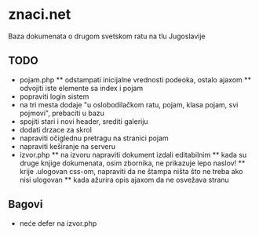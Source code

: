 # znaci.net

Baza dokumenata o drugom svetskom ratu na tlu Jugoslavije

## TODO

* pojam.php
  ** odstampati inicijalne vrednosti podeoka, ostalo ajaxom
  ** odvojiti iste elemente sa index i pojam
* popraviti login sistem
* na tri mesta dodaje "u oslobodilačkom ratu, pojam, klasa pojam, svi pojmovi", prebaciti u bazu
* spojiti stari i novi header, srediti galeriju
* dodati drzace za skrol
* napraviti očiglednu pretragu na stranici pojam
* napraviti keširanje na serveru
* izvor.php
  ** na izvoru napraviti dokument izdali editabilnim
  ** kada su druge knjige dokumenata, osim zbornika, ne prikazuje lepo naslov!
  ** krije .ulogovan css-om, napraviti da ne štampa ništa što ne treba ako nisi ulogovan
  ** kada ažurira opis ajaxom da ne osvežava stranu

## Bagovi
* neće defer na izvor.php
